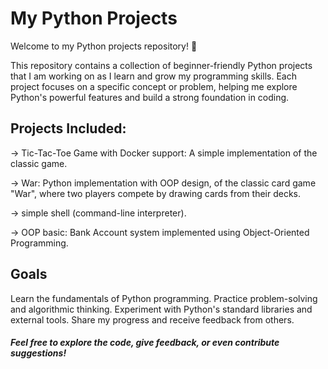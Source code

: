 # My Python Projects

Welcome to my Python projects repository! 🚀

This repository contains a collection of beginner-friendly Python projects that I am working on as I learn and grow my programming skills.
Each project focuses on a specific concept or problem, helping me explore Python's powerful features and build a strong foundation in coding.

## Projects Included:
-> Tic-Tac-Toe Game with Docker support: A simple implementation of the classic game.

-> War: Python implementation with OOP design, of the classic card game "War", where two players compete by drawing cards from their decks. 

-> simple shell (command-line interpreter).

-> OOP basic: Bank Account system implemented using Object-Oriented Programming.


## Goals
Learn the fundamentals of Python programming.
Practice problem-solving and algorithmic thinking.
Experiment with Python's standard libraries and external tools.
Share my progress and receive feedback from others.

##### Feel free to explore the code, give feedback, or even contribute suggestions! 
